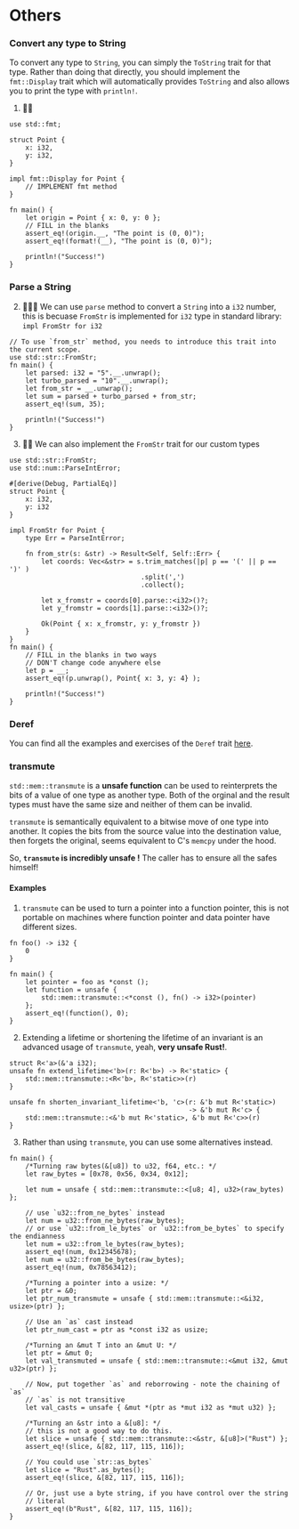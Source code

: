 # Others

### Convert any type to String
To convert any type to `String`, you can simply the `ToString` trait for that type. Rather than doing that directly, you should implement the `fmt::Display` trait which will automatically provides `ToString` and also allows you to print the type with `println!`.

1. 🌟🌟
```rust,editable
use std::fmt;

struct Point {
    x: i32,
    y: i32,
}

impl fmt::Display for Point {
    // IMPLEMENT fmt method
}

fn main() {
    let origin = Point { x: 0, y: 0 };
    // FILL in the blanks
    assert_eq!(origin.__, "The point is (0, 0)");
    assert_eq!(format!(__), "The point is (0, 0)");

    println!("Success!")
}
```

### Parse a String
2. 🌟🌟🌟 We can use `parse` method to convert a `String` into a `i32` number, this is becuase `FromStr` is implemented for `i32` type in standard library: `impl FromStr for i32`
```rust,editable
// To use `from_str` method, you needs to introduce this trait into the current scope.
use std::str::FromStr;
fn main() {
    let parsed: i32 = "5".__.unwrap();
    let turbo_parsed = "10".__.unwrap();
    let from_str = __.unwrap();
    let sum = parsed + turbo_parsed + from_str;
    assert_eq!(sum, 35);

    println!("Success!")
}
``` 


3. 🌟🌟 We can also implement the `FromStr` trait for our custom types
```rust,editable
use std::str::FromStr;
use std::num::ParseIntError;

#[derive(Debug, PartialEq)]
struct Point {
    x: i32,
    y: i32
}

impl FromStr for Point {
    type Err = ParseIntError;

    fn from_str(s: &str) -> Result<Self, Self::Err> {
        let coords: Vec<&str> = s.trim_matches(|p| p == '(' || p == ')' )
                                 .split(',')
                                 .collect();

        let x_fromstr = coords[0].parse::<i32>()?;
        let y_fromstr = coords[1].parse::<i32>()?;

        Ok(Point { x: x_fromstr, y: y_fromstr })
    }
}
fn main() {
    // FILL in the blanks in two ways
    // DON'T change code anywhere else 
    let p = __;
    assert_eq!(p.unwrap(), Point{ x: 3, y: 4} );

    println!("Success!")
}
```

### Deref
You can find all the examples and exercises of the `Deref` trait [here](https://practice.rs/smart-pointers/deref.html).

### transmute
`std::mem::transmute` is a **unsafe function** can be used to reinterprets the bits of a value of one type as another type. Both of the orginal and the result types must have the same size and neither of them can be invalid.

`transmute` is semantically equivalent to a bitwise move of one type into another. It copies the bits from the source value into the destination value, then forgets the original, seems equivalent to C's `memcpy` under the hood.

So, **`transmute` is incredibly unsafe !** The caller has to ensure all the safes himself!

#### Examples
1. `transmute` can be used to turn a  pointer into a function pointer, this is not portable on machines where function pointer and data pointer have different sizes.

```rust,editable
fn foo() -> i32 {
    0
}

fn main() {
    let pointer = foo as *const ();
    let function = unsafe {
        std::mem::transmute::<*const (), fn() -> i32>(pointer)
    };
    assert_eq!(function(), 0);
}
```

2. Extending a lifetime or shortening the lifetime of an invariant is an advanced usage of `transmute`, yeah, **very unsafe Rust!**.
```rust,editable
struct R<'a>(&'a i32);
unsafe fn extend_lifetime<'b>(r: R<'b>) -> R<'static> {
    std::mem::transmute::<R<'b>, R<'static>>(r)
}

unsafe fn shorten_invariant_lifetime<'b, 'c>(r: &'b mut R<'static>)
                                             -> &'b mut R<'c> {
    std::mem::transmute::<&'b mut R<'static>, &'b mut R<'c>>(r)
}
```

3. Rather than using `transmute`, you can use some alternatives instead.
```rust,editable
fn main() {
    /*Turning raw bytes(&[u8]) to u32, f64, etc.: */
    let raw_bytes = [0x78, 0x56, 0x34, 0x12];

    let num = unsafe { std::mem::transmute::<[u8; 4], u32>(raw_bytes) };

    // use `u32::from_ne_bytes` instead
    let num = u32::from_ne_bytes(raw_bytes);
    // or use `u32::from_le_bytes` or `u32::from_be_bytes` to specify the endianness
    let num = u32::from_le_bytes(raw_bytes);
    assert_eq!(num, 0x12345678);
    let num = u32::from_be_bytes(raw_bytes);
    assert_eq!(num, 0x78563412);

    /*Turning a pointer into a usize: */
    let ptr = &0;
    let ptr_num_transmute = unsafe { std::mem::transmute::<&i32, usize>(ptr) };

    // Use an `as` cast instead
    let ptr_num_cast = ptr as *const i32 as usize;

    /*Turning an &mut T into an &mut U: */
    let ptr = &mut 0;
    let val_transmuted = unsafe { std::mem::transmute::<&mut i32, &mut u32>(ptr) };

    // Now, put together `as` and reborrowing - note the chaining of `as`
    // `as` is not transitive
    let val_casts = unsafe { &mut *(ptr as *mut i32 as *mut u32) };

    /*Turning an &str into a &[u8]: */
    // this is not a good way to do this.
    let slice = unsafe { std::mem::transmute::<&str, &[u8]>("Rust") };
    assert_eq!(slice, &[82, 117, 115, 116]);

    // You could use `str::as_bytes`
    let slice = "Rust".as_bytes();
    assert_eq!(slice, &[82, 117, 115, 116]);

    // Or, just use a byte string, if you have control over the string
    // literal
    assert_eq!(b"Rust", &[82, 117, 115, 116]);
}
```